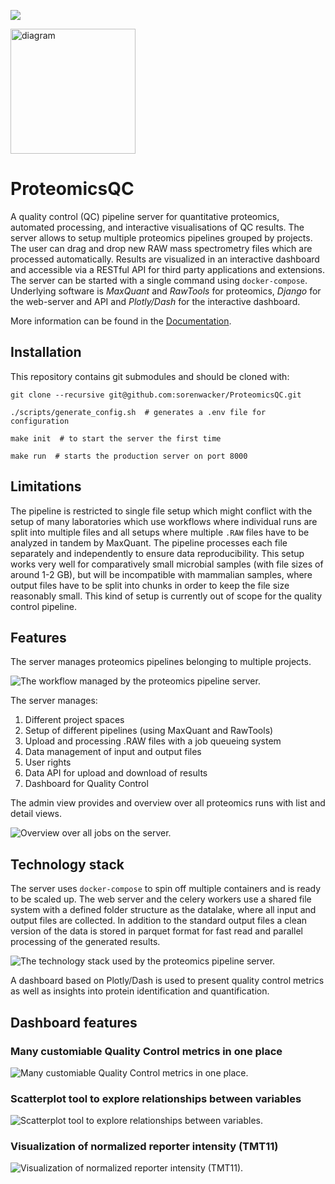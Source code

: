![](/docs/img/ProteomicsQC.png)

<img src="/docs/img/ProteomicsQC.png" alt="diagram" style="width:200px;"/>


# ProteomicsQC

A quality control (QC) pipeline server for quantitative proteomics, automated processing, and interactive visualisations of QC results.
The server allows to setup multiple proteomics pipelines grouped by projects. 
The user can drag and drop new RAW mass spectrometry files which are processed automatically. 
Results are visualized in an interactive dashboard and accessible via a RESTful API for third party applications and extensions.
The server can be started with a single command using `docker-compose`.
Underlying software is _MaxQuant_ and _RawTools_ for proteomics, _Django_ for the web-server and API and _Plotly/Dash_ for the interactive dashboard.

More information can be found in the [Documentation](https://sorenwacker.github.io/ProteomicsQC/).


## Installation

This repository contains git submodules and should be cloned with:

    git clone --recursive git@github.com:sorenwacker/ProteomicsQC.git

    ./scripts/generate_config.sh  # generates a .env file for configuration

    make init  # to start the server the first time

    make run  # starts the production server on port 8000

## Limitations
The pipeline is restricted to single file setup which might conflict with the setup of many laboratories which use workflows where individual runs are split into multiple files and all setups where multiple `.RAW` files have to be analyzed in tandem by MaxQuant. The pipeline processes each file separately and independently to ensure data reproducibility. This setup works very well for comparatively small  microbial samples (with file sizes of around 1-2 GB), but will be incompatible with mammalian samples, where output files have to be split into chunks in order to keep the file size reasonably small. This kind of setup is currently out of scope for the quality control pipeline. 


## Features

The server manages proteomics pipelines belonging to multiple projects. 

![](./docs/img/workflow.png 'The workflow managed by the proteomics pipeline server.')

The server manages:

1. Different project spaces    
2. Setup of different pipelines (using MaxQuant and RawTools)
3. Upload and processing .RAW files with a job queueing system
4. Data management of input and output files
5. User rights
6. Data API for upload and download of results
7. Dashboard for Quality Control

The admin view provides and overview over all proteomics runs with list and detail views.

![](./docs/img/example-admin-view.png 'Overview over all jobs on the server.')


## Technology stack

The server uses `docker-compose` to spin off multiple containers and is ready to be scaled up.
The web server and the celery workers use a shared file system with a defined folder structure as
the datalake, where all input and output files are collected. In addition to the standard output files a
clean version of the data is stored in parquet format for fast read and parallel processing of the 
generated results.

![](./docs/img/technology-stack.png 'The technology stack used by the proteomics pipeline server.')

A dashboard based on Plotly/Dash is used to present quality control metrics as well as insights into
protein identification and quantification.


## Dashboard features

### Many customiable Quality Control metrics in one place
![](./docs/img/example-qc-barplot.png 'Many customiable Quality Control metrics in one place.')


### Scatterplot tool to explore relationships between variables
![](./docs/img/example-qc-scatterplot.png 'Scatterplot tool to explore relationships between variables.')


### Visualization of normalized reporter intensity (TMT11)
![](./docs/img/example-qc-normalied-tmt-intensity.png 'Visualization of normalized reporter intensity (TMT11).')

